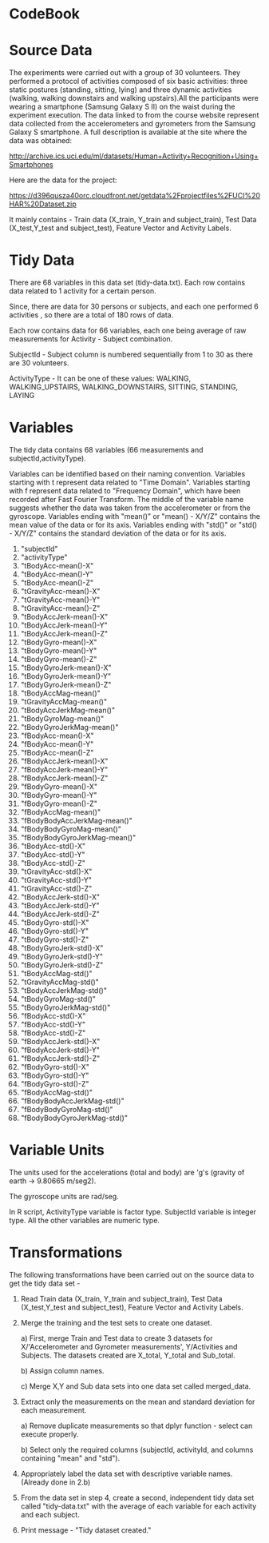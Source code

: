 # CodeBook

# Source Data

The experiments were carried out with a group of 30 volunteers. They performed a protocol of activities composed of six basic activities: three static postures (standing, sitting, lying) and three dynamic activities (walking, walking downstairs and walking upstairs).All the participants were wearing a smartphone (Samsung Galaxy S II) on the waist during the experiment execution.
The data linked to from the course website represent data collected from the accelerometers and gyrometers from the Samsung Galaxy S smartphone. A full description is available at the site where the data was obtained:

http://archive.ics.uci.edu/ml/datasets/Human+Activity+Recognition+Using+Smartphones

Here are the data for the project:

https://d396qusza40orc.cloudfront.net/getdata%2Fprojectfiles%2FUCI%20HAR%20Dataset.zip

It mainly contains - Train data (X_train, Y_train and subject_train), Test Data (X_test,Y_test and subject_test), Feature Vector and Activity Labels.

# Tidy Data

There are 68 variables in this data set (tidy-data.txt). Each row contains data related to 1 activity for a certain person.

Since, there are data for 30 persons or subjects, and each one performed 6 activities , so there are a total of 180 rows of data.

Each row contains data for 66 variables, each one being average of raw measurements for Activity - Subject combination.

SubjectId - Subject column is numbered sequentially from 1 to 30 as there are 30 volunteers.

ActivityType - It can be one of these values: WALKING, WALKING_UPSTAIRS, WALKING_DOWNSTAIRS, SITTING, STANDING, LAYING

# Variables

The tidy data contains 68 variables (66 measurements and subjectId,activityType).

Variables can be identified based on their naming convention. Variables starting with t represent data related to "Time Domain". Variables starting with f represent data related to "Frequency Domain", which have been recorded after Fast Fourier Transform. The middle of the variable name suggests whether the data was taken from the accelerometer or from the gyroscope. Variables ending with "mean()" or "mean() - X/Y/Z" contains the mean value of the data or for its axis. Variables ending with "std()" or "std() - X/Y/Z" contains the standard deviation of the data or for its axis. 

1.	"subjectId" 
2.	"activityType" 
3.	"tBodyAcc-mean()-X" 
4.	"tBodyAcc-mean()-Y" 
5.	"tBodyAcc-mean()-Z" 
6.	"tGravityAcc-mean()-X"
7.	"tGravityAcc-mean()-Y"
8.	"tGravityAcc-mean()-Z" 
9.	"tBodyAccJerk-mean()-X"
10.	"tBodyAccJerk-mean()-Y"
11.	"tBodyAccJerk-mean()-Z"
12.	"tBodyGyro-mean()-X" 
13.	"tBodyGyro-mean()-Y" 
14.	"tBodyGyro-mean()-Z"
15.	"tBodyGyroJerk-mean()-X" 
16.	"tBodyGyroJerk-mean()-Y"
17.	"tBodyGyroJerk-mean()-Z"
18.	"tBodyAccMag-mean()" 
19.	"tGravityAccMag-mean()" 
20.	"tBodyAccJerkMag-mean()" 
21.	"tBodyGyroMag-mean()"
22.	"tBodyGyroJerkMag-mean()" 
23.	"fBodyAcc-mean()-X"
24.	"fBodyAcc-mean()-Y" 
25.	"fBodyAcc-mean()-Z" 
26.	"fBodyAccJerk-mean()-X" 
27.	"fBodyAccJerk-mean()-Y"
28.	"fBodyAccJerk-mean()-Z" 
29.	"fBodyGyro-mean()-X" 
30.	"fBodyGyro-mean()-Y" 
31.	"fBodyGyro-mean()-Z" 
32.	"fBodyAccMag-mean()"
33.	"fBodyBodyAccJerkMag-mean()"
34.	"fBodyBodyGyroMag-mean()" 
35.	"fBodyBodyGyroJerkMag-mean()" 
36.	"tBodyAcc-std()-X"
37.	"tBodyAcc-std()-Y" 
38.	"tBodyAcc-std()-Z"
39.	"tGravityAcc-std()-X"
40.	"tGravityAcc-std()-Y" 
41.	"tGravityAcc-std()-Z" 
42.	"tBodyAccJerk-std()-X"
43.	"tBodyAccJerk-std()-Y" 
44.	"tBodyAccJerk-std()-Z" 
45.	"tBodyGyro-std()-X"
46.	"tBodyGyro-std()-Y"
47.	"tBodyGyro-std()-Z"
48.	"tBodyGyroJerk-std()-X"
49.	"tBodyGyroJerk-std()-Y" 
50.	"tBodyGyroJerk-std()-Z"
51.	"tBodyAccMag-std()"
52.	"tGravityAccMag-std()" 
53.	"tBodyAccJerkMag-std()"
54.	"tBodyGyroMag-std()"
55.	"tBodyGyroJerkMag-std()" 
56.	"fBodyAcc-std()-X" 
57.	"fBodyAcc-std()-Y" 
58.	"fBodyAcc-std()-Z" 
59.	"fBodyAccJerk-std()-X" 
60.	"fBodyAccJerk-std()-Y"
61.	"fBodyAccJerk-std()-Z" 
62.	"fBodyGyro-std()-X" 
63.	"fBodyGyro-std()-Y" 
64.	"fBodyGyro-std()-Z" 
65.	"fBodyAccMag-std()" 
66.	"fBodyBodyAccJerkMag-std()" 
67.	"fBodyBodyGyroMag-std()" 
68.	"fBodyBodyGyroJerkMag-std()"


# Variable Units

The units used for the accelerations (total and body) are 'g's (gravity of earth -> 9.80665 m/seg2). 

The gyroscope units are rad/seg. 

In R script, ActivityType variable is factor type. SubjectId variable is integer type. All the other variables are numeric type.

# Transformations

The following transformations have been carried out on the source data to get the tidy data set -

1. Read Train data (X_train, Y_train and subject_train), Test Data (X_test,Y_test and subject_test), Feature Vector and Activity Labels.

2. Merge the training and the test sets to create one dataset.

	a) First, merge Train and Test data to create 3 datasets for X/'Accelerometer and Gyrometer measurements', Y/Activities and Subjects. The datasets created are X_total, Y_total and Sub_total.

	b) Assign column names.

	c) Merge X,Y and Sub data sets into one data set called merged_data.

3. Extract only the measurements on the mean and standard deviation for each measurement.

	a) Remove duplicate measurements so that dplyr function - select can execute properly.

	b) Select only the required columns (subjectId, activityId, and columns containing "mean" and "std").

4. Appropriately label the data set with descriptive variable names. (Already done in 2.b)

5. From the data set in step 4, create a second, independent tidy data set called "tidy-data.txt" with the average of each variable for each activity and each subject.

6. Print message - "Tidy dataset created."




